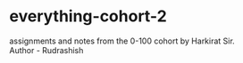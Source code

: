# everything-cohort-2
assignments and notes from the 0-100 cohort by Harkirat Sir.
<br>
Author - Rudrashish
